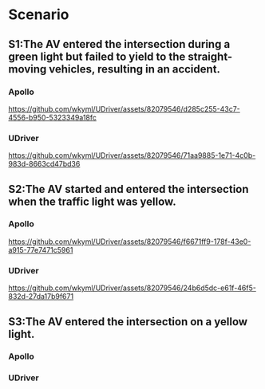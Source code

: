 # Scenario

## S1:The AV entered the intersection during a green light but failed to yield to the straight-moving vehicles, resulting in an accident.
### Apollo
https://github.com/wkyml/UDriver/assets/82079546/d285c255-43c7-4556-b950-5323349a18fc
### UDriver
https://github.com/wkyml/UDriver/assets/82079546/71aa9885-1e71-4c0b-983d-8663cd47bd36

## S2:The AV started and entered the intersection when the traffic light was yellow.
### Apollo
https://github.com/wkyml/UDriver/assets/82079546/f6671ff9-178f-43e0-a915-77e7471c5961
### UDriver
https://github.com/wkyml/UDriver/assets/82079546/24b6d5dc-e61f-46f5-832d-27da17b9f671

## S3:The AV entered the intersection on a yellow light.
### Apollo
### UDriver

